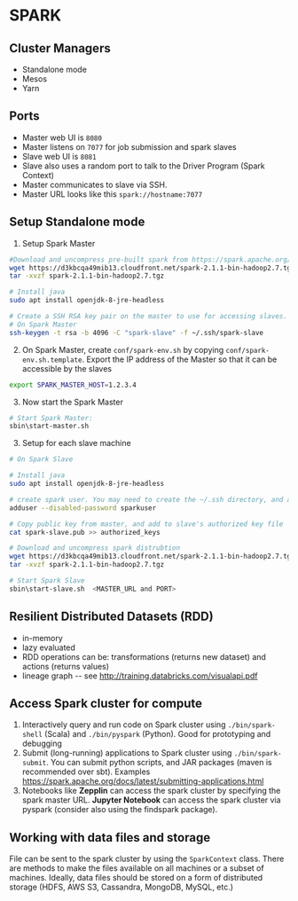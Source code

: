 # SPARK

## Cluster Managers
- Standalone mode
- Mesos
- Yarn


## Ports
- Master web UI is `8080`
- Master listens on `7077` for job submission and spark slaves
- Slave web UI is `8081`
- Slave also uses a random port to talk to the Driver Program (Spark Context)
- Master communicates to slave via SSH.  
- Master URL looks like this  `spark://hostname:7077`


## Setup Standalone mode

1) Setup Spark Master
```sh
#Download and uncompress pre-built spark from https://spark.apache.org/downloads.html
wget https://d3kbcqa49mib13.cloudfront.net/spark-2.1.1-bin-hadoop2.7.tgz
tar -xvzf spark-2.1.1-bin-hadoop2.7.tgz

# Install java
sudo apt install openjdk-8-jre-headless

# Create a SSH RSA key pair on the master to use for accessing slaves.  Do not use a password for the private key.  
# On Spark Master
ssh-keygen -t rsa -b 4096 -C "spark-slave" -f ~/.ssh/spark-slave

```

2) On Spark Master, create `conf/spark-env.sh` by copying `conf/spark-env.sh.template`.  Export the IP address of the Master so that it can be accessible by the slaves
```sh
export SPARK_MASTER_HOST=1.2.3.4
```

3) Now start the Spark Master
```sh
# Start Spark Master:
sbin\start-master.sh

```


3) Setup for each slave machine
```sh
# On Spark Slave

# Install java
sudo apt install openjdk-8-jre-headless

# create spark user. You may need to create the ~/.ssh directory, and authorized keys file
adduser --disabled-password sparkuser

# Copy public key from master, and add to slave's authorized key file
cat spark-slave.pub >> authorized_keys

# Download and uncompress spark distrubtion
wget https://d3kbcqa49mib13.cloudfront.net/spark-2.1.1-bin-hadoop2.7.tgz
tar -xvzf spark-2.1.1-bin-hadoop2.7.tgz

# Start Spark Slave
sbin\start-slave.sh  <MASTER_URL and PORT>

```


## Resilient Distributed Datasets (RDD)
- in-memory
- lazy evaluated 
- RDD operations can be: transformations (returns new dataset) and actions (returns values)
- lineage graph
-- see http://training.databricks.com/visualapi.pdf 

## Access Spark cluster for compute
1) Interactively query and run code on Spark cluster using `./bin/spark-shell` (Scala) and `./bin/pyspark` (Python).  Good for prototyping and debugging
2) Submit (long-running) applications to Spark cluster using `./bin/spark-submit`.  You can submit python scripts, and JAR packages (maven is recommended over sbt).  Examples https://spark.apache.org/docs/latest/submitting-applications.html
3) Notebooks like **Zepplin** can access the spark cluster by specifying the spark master URL.  **Jupyter Notebook** can access the spark cluster via pyspark (consider also using the findspark package).


## Working with data files and storage
File can be sent to the spark cluster by using the `SparkContext` class.  There are methods to make the files available on all machines or a subset of machines.  Ideally, data files should be stored on a form of distributed storage (HDFS, AWS S3, Cassandra, MongoDB, MySQL, etc.)

